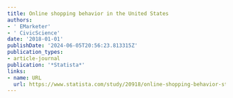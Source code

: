 ```yaml
---
title: Online shopping behavior in the United States
authors:
- ' EMarketer'
- ' CivicScience'
date: '2018-01-01'
publishDate: '2024-06-05T20:56:23.813315Z'
publication_types:
- article-journal
publication: '*Statista*'
links:
- name: URL
  url: https://www.statista.com/study/20918/online-shopping-behavior-statista-dossier/
---
```


